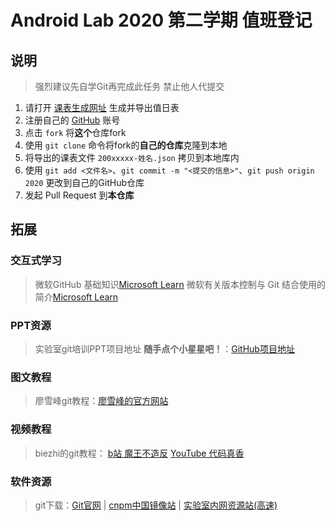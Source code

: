 # Android Lab 2020 第二学期 值班登记

## 说明

> 强烈建议先自学Git再完成此任务
> 禁止他人代提交

1. 请打开 [课表生成网址](https://androidlab.kenvix.com/) 生成并导出值日表
2. 注册自己的 [GitHub](https://github.com) 账号
2. 点击 `fork` 将**这个**仓库fork
3. 使用 `git clone` 命令将fork的**自己的仓库**克隆到本地
4. 将导出的课表文件 `200xxxxx-姓名.json` 拷贝到本地库内
5. 使用 `git add <文件名>`、`git commit -m "<提交的信息>"`、`git push origin 2020` 更改到自己的GitHub仓库
6. 发起 Pull Request 到**本仓库**

## 拓展

### 交互式学习

> 微软GitHub 基础知识[Microsoft Learn](https://docs.microsoft.com/zh-cn/learn/modules/introduction-to-github/)
> 微软有关版本控制与 Git 结合使用的简介[Microsoft Learn](https://docs.microsoft.com/zh-cn/learn/paths/intro-to-vc-git/)

### PPT资源

> 实验室git培训PPT项目地址 **随手点个小星星吧！**：[GitHub项目地址](https://github.com/aimerneige/marp_git-github)  

### 图文教程

> 廖雪峰git教程：[廖雪峰的官方网站](https://www.liaoxuefeng.com/wiki/896043488029600)  

### 视频教程

> biezhi的git教程： [b站 魔王不造反](https://www.bilibili.com/video/BV1HW411f7VJ) [YouTube 代码真香](https://www.youtube.com/watch?v=29q6zwRGywk&list=PLK2w-tGRdrj5jO9Y1k2iAPCw7iSo6YVdx&pbjreload=101)  

### 软件资源

> git下载：[Git官网](https://git-scm.com/downloads) | [cnpm中国镜像站](https://npm.taobao.org/mirrors/git-for-windows/) | [实验室内网资源站(高速)](http://192.168.7.9/%E8%BD%AF%E4%BB%B6/%E5%B8%B8%E7%94%A8%E8%BD%AF%E4%BB%B6/Git-2.29.2.2-64-bit.exe)
